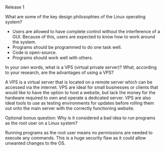 Release 1

What are some of the key design philosophies of the Linux operating system?

* Users are allowed to have complete control without the interference of a GUI. Because of this, users are expected to know how to work around the system. 
* Programs should be programmed to do one task well.
* Code is open-source.
* Programs should work well with others. 

In your own words, what is a VPS (virtual private server)? What, according to your research, are the advantages of using a VPS?

A VPS is a virtual server that is located on a remote server which can be accessed via the internet. VPS are ideal for small businesses or clients that would like to have the option to host a website, but lack the money for the hardware required to own and operate a dedicated server. VPS are also ideal tools to use as testing environments for updates before rolling them out onto the main server with the correctly functioning website. 

Optional bonus question: Why is it considered a bad idea to run programs as the root user on a Linux system?

Running programs as the root user means no permissions are needed to execute any commands. This is a huge security flaw as it could allow unwanted changes to the OS. 


